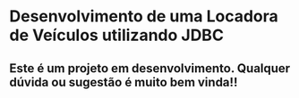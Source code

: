 # Desenvolvimento de uma Locadora de Veículos utilizando JDBC
## Este é um projeto em desenvolvimento. Qualquer dúvida ou sugestão é muito bem vinda!!
